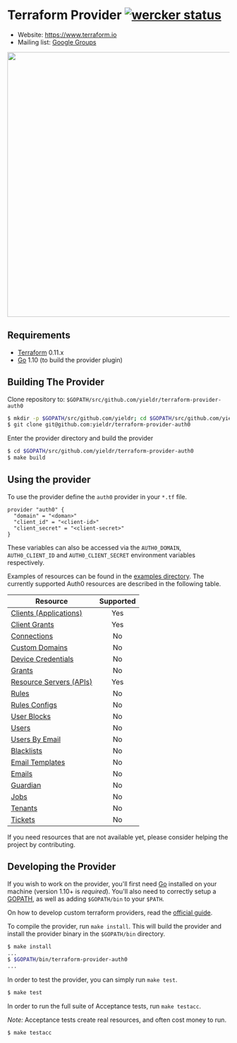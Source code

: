 Terraform Provider [![wercker status](https://app.wercker.com/status/a660ce322102e732b9c53a690f6c7078/s/master "wercker status")](https://app.wercker.com/project/byKey/a660ce322102e732b9c53a690f6c7078)
==================

- Website: https://www.terraform.io
- Mailing list: [Google Groups](http://groups.google.com/group/terraform-tool)

<img src="https://cdn.rawgit.com/hashicorp/terraform-website/master/content/source/assets/images/logo-hashicorp.svg" width="600px">

Requirements
------------

-	[Terraform](https://www.terraform.io/downloads.html) 0.11.x
-	[Go](https://golang.org/doc/install) 1.10 (to build the provider plugin)

Building The Provider
---------------------

Clone repository to: `$GOPATH/src/github.com/yieldr/terraform-provider-auth0`

```sh
$ mkdir -p $GOPATH/src/github.com/yieldr; cd $GOPATH/src/github.com/yieldr
$ git clone git@github.com:yieldr/terraform-provider-auth0
```

Enter the provider directory and build the provider

```sh
$ cd $GOPATH/src/github.com/yieldr/terraform-provider-auth0
$ make build
```

Using the provider
----------------------

To use the provider define the `auth0` provider in your `*.tf` file.

```
provider "auth0" {
  "domain" = "<doman>"
  "client_id" = "<client-id>"
  "client_secret" = "<client-secret>"
}
```

These variables can also be accessed via the `AUTH0_DOMAIN`, `AUTH0_CLIENT_ID` and `AUTH0_CLIENT_SECRET` environment variables respectively.

Examples of resources can be found in the [examples directory](examples/). The currently supported Auth0 resources are described in the following table.

| Resource      | Supported |
| ------------- |:---------:|
| [Clients (Applications)](https://auth0.com/docs/api/management/v2#!/Clients/get_clients) | Yes |
| [Client Grants](https://auth0.com/docs/api/management/v2#!/Client_Grants/get_client_grants) | Yes |
| [Connections](https://auth0.com/docs/api/management/v2#!/Connections/get_connections) | No |
| [Custom Domains](https://auth0.com/docs/api/management/v2#!/Custom_Domains/get_custom_domains) | No |
| [Device Credentials](https://auth0.com/docs/api/management/v2#!/Device_Credentials/get_device_credentials) | No |
| [Grants](https://auth0.com/docs/api/management/v2#!/Grants/get_grants) | No |
| [Resource Servers (APIs)](https://auth0.com/docs/api/management/v2#!/Resource_Servers/get_resource_servers) | Yes |
| [Rules](https://auth0.com/docs/api/management/v2#!/Rules/get_rules) | No |
| [Rules Configs](https://auth0.com/docs/api/management/v2#!/Rules_Configs/get_rules_configs) | No |
| [User Blocks](https://auth0.com/docs/api/management/v2#!/User_Blocks/get_user_blocks) | No |
| [Users](https://auth0.com/docs/api/management/v2#!/Users/get_users) | No |
| [Users By Email](https://auth0.com/docs/api/management/v2#!/Users_By_Email/get_users_by_email) | No |
| [Blacklists](https://auth0.com/docs/api/management/v2#!/Blacklists/get_tokens) | No |
| [Email Templates](https://auth0.com/docs/api/management/v2#!/Email_Templates/get_email_templates_by_templateName) | No |
| [Emails](https://auth0.com/docs/api/management/v2#!/Emails/get_provider) | No |
| [Guardian](https://auth0.com/docs/api/management/v2#!/Guardian/get_factors) | No |
| [Jobs](https://auth0.com/docs/api/management/v2#!/Jobs/get_jobs_by_id) | No |
| [Tenants](https://auth0.com/docs/api/management/v2#!/Tenants/get_settings) | No |
| [Tickets](https://auth0.com/docs/api/management/v2#!/Tickets/post_email_verification) | No |

If you need resources that are not available yet, please consider helping the project by contributing.

Developing the Provider
---------------------------

If you wish to work on the provider, you'll first need [Go](http://www.golang.org) installed on your machine (version 1.10+ is *required*). You'll also need to correctly setup a [GOPATH](http://golang.org/doc/code.html#GOPATH), as well as adding `$GOPATH/bin` to your `$PATH`.

On how to develop custom terraform providers, read the [official guide](https://www.terraform.io/docs/extend/writing-custom-providers.html).

To compile the provider, run `make install`. This will build the provider and install the provider binary in the `$GOPATH/bin` directory.

```sh
$ make install
...
$ $GOPATH/bin/terraform-provider-auth0
...
```

In order to test the provider, you can simply run `make test`.

```sh
$ make test
```

In order to run the full suite of Acceptance tests, run `make testacc`.

*Note:* Acceptance tests create real resources, and often cost money to run.

```sh
$ make testacc
```
